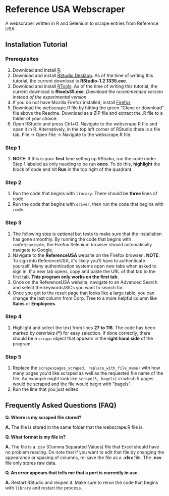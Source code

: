 # Reference USA Webscraper
A webscraper written in R and Selenium to scrape entries from Reference USA

## Installation Tutorial
### Prerequisites
1.	Download and install [R](https://cran.cnr.berkeley.edu/bin/windows/base/R-3.6.1-win.exe). 
2.  Download and install [RStudio Desktop](https://www.rstudio.com/products/rstudio/download/). As of the time of writing this tutorial, the current download is **RStudio-1.2.1335.exe**.
3.	Download and install [RTools](https://cran.r-project.org/bin/windows/Rtools/). As of the time of writing this tutorial, the current download is **Rtools35.exe**. *Download the recommended version instead of the experimental version*
4.	If you do not have Mozilla Firefox installed, install [Firefox](https://www.mozilla.org/en-US/firefox/)
5.	Download the webscrape.R file by hitting the green "Clone or download" file above the Readme. Download as a ZIP file and extract the .R file to a folder of your choice.
6. Open RStudio and press Ctrl+O. Navigate to the webscrape.R file and open it in R. Alternatively, in the top left corner of RStudio there is a file tab. File -> Open File -> Navigate to the webscrape.R file.

### Step 1
1. **NOTE**: If this is your **first** time setting up RStudio, run the code under Step 1 labeled as only needing to be run **once**. To do this, **highlight** the block of code and hit **Run** in the top right of the quadrant.
### Step 2
1. Run the code that begins with `library`. There should be **three** lines of code.
2. Run the code that begins with `driver`, then run the code that begins with `remDr`
### Step 3
1. The following step is optional but tests to make sure that the installation has gone smoothly. By running the code that begins with `remDr$navigate`, the Firefox Selenium browser should automatically navigate to Google.
2. Navigate to the **ReferenceUSA** website on the Firefox browser.. **NOTE**: To sign into ReferenceUSA, it's likely you'll have to authenticate yourself. Many authentication systems open new tabs when asked to sign in. If a new tab opens, copy and paste the URL of that tab to the first tab. **This program only works on the first tab.**
3. Once on the ReferenceUSA website, navigate to an Advanced Search and select the keywords/SICs you want to search for.
4. Once you get to the result page that looks like a large table, you can change the last column from Corp. Tree to a more helpful column like **Sales** or __Employees__.
### Step 4
1. Highlight and select the text from lines **27 to 116**. The code has been marked by *asterisks* **(*)** for easy selection. If done correctly, there should be a `scrape` object that appears in the **right hand side** of the program.
### Step 5
1. Replace the `scrape(pages_scraped, replace_with_file_name)` with how many pages you'd like scraped as well as the requested file name of the file. An example might look like `scrape(5, bagels)` in which 5 pages would be scraped and the file would begin with "bagels".
2. Run the line that you just edited.

## Frequently Asked Questions (FAQ)
**Q. Where is my scraped file stored?**

**A.** The file is stored in the same folder that the webscrape.R file is.

**Q. What format is my file in?**

**A.** The file is a .csv (Comma Separated Values) file that Excel should have no problem reading. Do note that if you want to edit that file by changing the appearance or spacing of columns, re-save the file as a **.xlsx** file. The **.csv** file only stores raw data.

**Q. An error appears that tells me that a port is currently in use.**

**A.** Restart RStudio and reopen it. Make sure to rerun the code that begins with `library` and restart the process.
